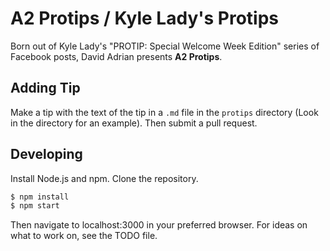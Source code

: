 A2 Protips / Kyle Lady's Protips
================================

Born out of Kyle Lady's "PROTIP: Special Welcome Week Edition" series of
Facebook posts, David Adrian presents **A2 Protips**.

Adding Tip
----------
Make a tip with the text of the tip in a `.md` file in the `protips`
directory (Look in the directory for an example). Then submit a pull request.


Developing
----------
Install Node.js and npm. Clone the repository.

```bash
$ npm install
$ npm start
```

Then navigate to localhost:3000 in your preferred browser. For ideas on what to
work on, see the TODO file.
